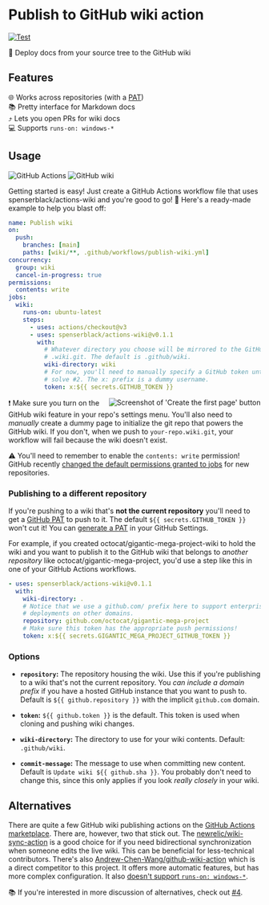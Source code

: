 # Publish to GitHub wiki action

[![Test](https://github.com/spenserblack/actions-wiki/actions/workflows/test.yml/badge.svg)](https://github.com/spenserblack/actions-wiki/actions/workflows/test.yml)

📖 Deploy docs from your source tree to the GitHub wiki

## Features

🌐 Works across repositories (with a [PAT]) \
📚 Pretty interface for Markdown docs \
⤴️ Lets you open PRs for wiki docs \
💻 Supports `runs-on: windows-*`

## Usage

![GitHub Actions](https://img.shields.io/static/v1?style=for-the-badge&message=GitHub+Actions&color=2088FF&logo=GitHub+Actions&logoColor=FFFFFF&label=)
![GitHub wiki](https://img.shields.io/static/v1?style=for-the-badge&message=GitHub+wiki&color=181717&logo=GitHub&logoColor=FFFFFF&label=)

Getting started is easy! Just create a GitHub Actions workflow file that uses
spenserblack/actions-wiki and you're good to go! 🚀 Here's a ready-made example
to help you blast off:

```yml
name: Publish wiki
on:
  push:
    branches: [main]
    paths: [wiki/**, .github/workflows/publish-wiki.yml]
concurrency:
  group: wiki
  cancel-in-progress: true
permissions:
  contents: write
jobs:
  wiki:
    runs-on: ubuntu-latest
    steps:
      - uses: actions/checkout@v3
      - uses: spenserblack/actions-wiki@v0.1.1
        with:
          # Whatever directory you choose will be mirrored to the GitHub
          # .wiki.git. The default is .github/wiki.
          wiki-directory: wiki
          # For now, you'll need to manually specify a GitHub token until we
          # solve #2. The x: prefix is a dummy username.
          token: x:${{ secrets.GITHUB_TOKEN }}
```

<img align="right" alt="Screenshot of 'Create the first page' button" src="https://i.imgur.com/ABKIS4h.png" />

❗ Make sure you turn on the GitHub wiki feature in your repo's settings menu.
You'll also need to _manually_ create a dummy page to initialize the git repo
that powers the GitHub wiki. If you don't, when we push to `your-repo.wiki.git`,
your workflow will fail because the wiki doesn't exist.

⚠️ You'll need to remember to enable the `contents: write` permission! GitHub
recently [changed the default permissions granted to jobs] for new repositories.

### Publishing to a different repository

If you're pushing to a wiki that's **not the current repository** you'll need to
get a [GitHub PAT] to push to it. The default `${{ secrets.GITHUB_TOKEN }}`
won't cut it! You can [generate a PAT] in your GitHub Settings.

For example, if you created octocat/gigantic-mega-project-wiki to hold the wiki
and you want to publish it to the GitHub wiki that belongs to _another
repository_ like octocat/gigantic-mega-project, you'd use a step like this in
one of your GitHub Actions workflows.

```yml
- uses: spenserblack/actions-wiki@v0.1.1
  with:
    wiki-directory: .
    # Notice that we use a github.com/ prefix here to support enterprise GitHub
    # deployments on other domains.
    repository: github.com/octocat/gigantic-mega-project
    # Make sure this token has the appropriate push permissions!
    token: x:${{ secrets.GIGANTIC_MEGA_PROJECT_GITHUB_TOKEN }}
```

### Options

- **`repository`:** The repository housing the wiki. Use this if you're
  publishing to a wiki that's not the current repository. You _can include a
  domain prefix_ if you have a hosted GitHub instance that you want to push to.
  Default is `${{ github.repository }}` with the implicit `github.com` domain.

- **`token`:** `${{ github.token }}` is the default. This token is used when
  cloning and pushing wiki changes.

- **`wiki-directory`:** The directory to use for your wiki contents. Default:
  `.github/wiki`.

- **`commit-message`:** The message to use when committing new content. Default
  is `Update wiki ${{ github.sha }}`. You probably don't need to change this,
  since this only applies if you look _really closely_ in your wiki.

## Alternatives

There are quite a few GitHub wiki publishing actions on the [GitHub Actions
marketplace]. There are, however, two that stick out. The
[newrelic/wiki-sync-action] is a good choice for if you need bidirectional
synchronization when someone edits the live wiki. This can be beneficial for
less-technical contributors. There's also [Andrew-Chen-Wang/github-wiki-action]
which is a direct competitor to this project. It offers more automatic features,
but has more complex configuration. It also [doesn't support `runs-on:
windows-*`].

📚 If you're interested in more discussion of alternatives, check out [#4].

<!-- prettier-ignore-start -->
[newrelic/wiki-sync-action]: https://github.com/newrelic/wiki-sync-action#readme
[Andrew-Chen-Wang/github-wiki-action]: https://github.com/Andrew-Chen-Wang/github-wiki-action#readme
[#4]: https://github.com/spenserblack/actions-wiki/issues/4
[PAT]: https://docs.github.com/en/authentication/keeping-your-account-and-data-secure/creating-a-personal-access-token
[GitHub PAT]: https://docs.github.com/en/authentication/keeping-your-account-and-data-secure/creating-a-personal-access-token
[changed the default permissions granted to jobs]: https://github.blog/changelog/2023-02-02-github-actions-updating-the-default-github_token-permissions-to-read-only/
[github actions marketplace]: https://github.com/marketplace?type=actions
[generate a pat]: https://github.com/settings/tokens?type=beta
[doesn't support `runs-on: windows-*`]: https://github.com/Andrew-Chen-Wang/github-wiki-action/discussions/28
<!-- prettier-ignore-end -->
